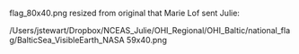 flag_80x40.png resized from original that Marie Lof sent Julie: 

/Users/jstewart/Dropbox/NCEAS_Julie/OHI_Regional/OHI_Baltic/national_flag/BalticSea_VisibleEarth_NASA 59x40.png